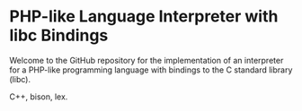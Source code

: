 # PHP-like Language Interpreter with libc Bindings

Welcome to the GitHub repository for the implementation of an interpreter for a PHP-like programming language with bindings to the C standard library (libc).


C++, bison, lex.
